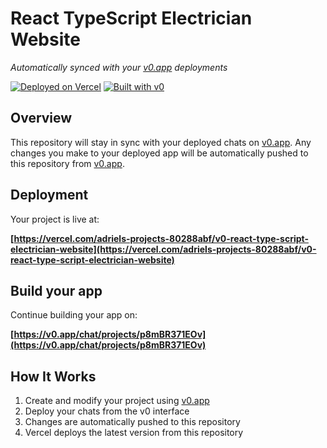 # React TypeScript Electrician Website

*Automatically synced with your [v0.app](https://v0.app) deployments*

[![Deployed on Vercel](https://img.shields.io/badge/Deployed%20on-Vercel-black?style=for-the-badge&logo=vercel)](https://vercel.com/adriels-projects-80288abf/v0-react-type-script-electrician-website)
[![Built with v0](https://img.shields.io/badge/Built%20with-v0.app-black?style=for-the-badge)](https://v0.app/chat/projects/p8mBR371EOv)

## Overview

This repository will stay in sync with your deployed chats on [v0.app](https://v0.app).
Any changes you make to your deployed app will be automatically pushed to this repository from [v0.app](https://v0.app).

## Deployment

Your project is live at:

**[https://vercel.com/adriels-projects-80288abf/v0-react-type-script-electrician-website](https://vercel.com/adriels-projects-80288abf/v0-react-type-script-electrician-website)**

## Build your app

Continue building your app on:

**[https://v0.app/chat/projects/p8mBR371EOv](https://v0.app/chat/projects/p8mBR371EOv)**

## How It Works

1. Create and modify your project using [v0.app](https://v0.app)
2. Deploy your chats from the v0 interface
3. Changes are automatically pushed to this repository
4. Vercel deploys the latest version from this repository